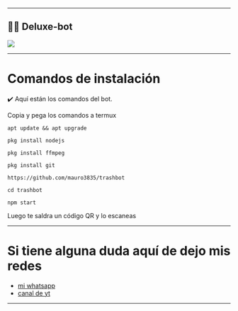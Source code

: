 ___
## 🖤🌹 Deluxe-bot
</h1>
    <p>
        <img src= "http://pa1.narvii.com/6289/fda51fb08b124dc5ccf11c967fc6f257f15abbf5_00.gif">
    </p>
    
 ___
# Comandos de instalación
✔️ Aquí están los
comandos del bot.

Copia y pega los comandos a termux

```
apt update && apt upgrade
```
```
pkg install nodejs
```
```
pkg install ffmpeg
```
```
pkg install git
```
```
https://github.com/mauro3835/trashbot
```
 ```
cd trashbot
 ```
 ```
npm start
 ```
Luego te saldra un código QR y lo escaneas
___

 # Si tiene alguna duda aquí de dejo mis redes
 
 - [mi whatsapp](https://api.whatsapp.com/send/?phone=%2B5493813959749&text&app_absent=0)
 - [canal de yt](https://www.youtube.com/c/Mauu-moder)

-----
